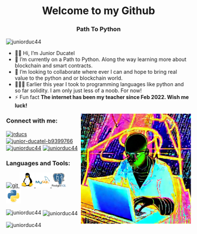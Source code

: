 <h1 align="center"> Welcome to my Github</h1>
<h3 align="center">Path To Python</h3>
<p align="left"> <img src="https://komarev.com/ghpvc/?username=juniorduc44&label=Profile%20views&color=0e75b6&style=flat" alt="juniorduc44" /> </p>

- 👋🏾 Hi, I’m Junior Ducatel
- 🌱 I’m currently on a Path to Python. Along the way learning more about blockchain and smart contracts.
- 💞️ I’m looking to collaborate where ever I can and hope to bring real value to the python and or blockchain world.
- 👨🏿‍💻 Earlier this year I took to programming languages like python and so far solidity. I am only just less of a noob. For now!
- ⚡ Fun fact **The internet has been my teacher since Feb 2022. Wish me luck!**


<img align="right" alt="Coding" width="300" height="300" src="/documentation_images/pcNerd1.png">
<h3 align="left">Connect with me:</h3>
<p align="left">
<a href="https://twitter.com/jrducs" target="blank"><img align="center" src="https://raw.githubusercontent.com/rahuldkjain/github-profile-readme-generator/master/src/images/icons/Social/twitter.svg" alt="jrducs" height="30" width="40" /></a>
<a href="https://linkedin.com/in/junior-ducatel-b9399766" target="blank"><img align="center" src="https://raw.githubusercontent.com/rahuldkjain/github-profile-readme-generator/master/src/images/icons/Social/linked-in-alt.svg" alt="junior-ducatel-b9399766" height="30" width="40" /></a>
<a href="https://stackoverflow.com/users/juniorduc44" target="blank"><img align="center" src="https://raw.githubusercontent.com/rahuldkjain/github-profile-readme-generator/master/src/images/icons/Social/stack-overflow.svg" alt="juniorduc44" height="30" width="40" /></a>
<a href="https://www.hackerrank.com/juniorduc44" target="blank"><img align="center" src="https://raw.githubusercontent.com/rahuldkjain/github-profile-readme-generator/master/src/images/icons/Social/hackerrank.svg" alt="juniorduc44" height="30" width="40" /></a>
</p>

<h3 align="left">Languages and Tools:</h3>
<p align="left"> <a href="https://git-scm.com/" target="_blank" rel="noreferrer"> <img src="https://www.vectorlogo.zone/logos/git-scm/git-scm-icon.svg" alt="git" width="40" height="40"/> </a> <a href="https://www.linux.org/" target="_blank" rel="noreferrer"> <img src="https://raw.githubusercontent.com/devicons/devicon/master/icons/linux/linux-original.svg" alt="linux" width="40" height="40"/> </a> <a href="https://www.mysql.com/" target="_blank" rel="noreferrer"> <img src="https://raw.githubusercontent.com/devicons/devicon/master/icons/mysql/mysql-original-wordmark.svg" alt="mysql" width="40" height="40"/> </a> <a href="https://www.postgresql.org" target="_blank" rel="noreferrer"> <img src="https://raw.githubusercontent.com/devicons/devicon/master/icons/postgresql/postgresql-original-wordmark.svg" alt="postgresql" width="40" height="40"/> </a> <a href="https://www.python.org" target="_blank" rel="noreferrer"> <img src="https://raw.githubusercontent.com/devicons/devicon/master/icons/python/python-original.svg" alt="python" width="40" height="40"/> </a> </p>

<p><img align="left" src="https://github-readme-stats.vercel.app/api/top-langs?username=juniorduc44&show_icons=true&locale=en&layout=compact" alt="juniorduc44" /></p>

<p>&nbsp;<img align="center" src="https://github-readme-stats.vercel.app/api?username=juniorduc44&show_icons=true&locale=en" alt="juniorduc44" /></p>

<p><img align="center" src="https://github-readme-streak-stats.herokuapp.com/?user=juniorduc44&" alt="juniorduc44" /></p>


<!---
Juniorduc44/Juniorduc44 is a ✨ special ✨ repository because its `README.md` (this file) appears on your GitHub profile.
You can click the Preview link to take a look at your changes.
--->
